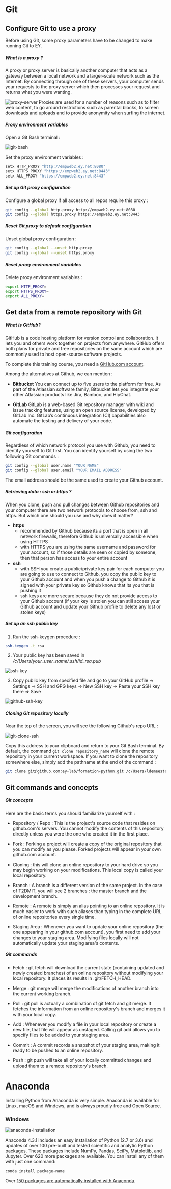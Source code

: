 # Git

## Configure Git to use a proxy

Before using Git, some proxy parameters have to be changed to make running Git to EY.

##### What is a proxy ?

A proxy or proxy server is basically another computer that acts as a gateway between a local network and a larger-scale network such as the Internet. By connecting through one of these servers, your computer sends your requests to the proxy server which then processes your request and returns what you were wanting.

![proxy-server](../../images/proxy-server.png)
Proxies are used for a number of reasons such as to filter web content, to go around restrictions such as parental blocks, to screen downloads and uploads and to provide anonymity when surfing the internet.

##### Proxy environment variables
Open a Git Bash terminal :

![git-bash](../../images/git-bash.png)

Set the proxy environment variables :
```bash
setx HTTP_PROXY "http://empweb2.ey.net:8080"
setx HTTPS_PROXY "https://empweb2.ey.net:8443"
setx ALL_PROXY "https://empweb2.ey.net:8443"
```
##### Set up Git proxy configuration
Configure a global proxy if all access to all repos require this proxy :
```bash
git config --global http.proxy http://empweb2.ey.net:8080
git config --global https.proxy https://empweb2.ey.net:8443
```
##### Reset Git proxy to default configuration
Unset global proxy configuration :
```bash
git config --global --unset http.proxy
git config --global --unset https.proxy
```

##### Reset proxy environment variables
Delete proxy environment variables :
```bash
export HTTP_PROXY=
export HTTPS_PROXY=
export ALL_PROXY=
```


## Get data from a remote repository with Git

##### What is GitHub?
GitHub is a code hosting platform for version control and collaboration. It lets you and others work together on projects from anywhere. GitHub offers both plans for private and free repositories on the same account which are commonly used to host open-source software projects.

To complete this training course, you need a [GitHub.com account](https://github.com/).

Among the alternatives at Github, we can mention :
- **Bitbucket**
You can connect up to five users to the platform for free. As part of the Atlassian software family, Bitbucket lets you integrate your other Atlassian products like Jira, Bamboo, and HipChat.

- **GitLab**
GitLab is a web-based Git repository manager with wiki and issue tracking features, using an open source license, developed by GitLab Inc. GitLab’s continuous integration (CI) capabilities also automate the testing and delivery of your code.

##### Git configuration

Regardless of which network protocol you use with Github, you need to identify yourself to Git first. You can identify yourself by using the two following Git commands :
```bash
git config --global user.name "YOUR NAME"
git config --global user.email "YOUR EMAIL ADDRESS"
```
The email address should be the same used to create your Github account.

##### Retrieving data : ssh or https ?
When you clone, push and pull changes between Github repositories and your computer there are two network protocols to choose from, ssh and https. But which one should you use and why does it matter?
- **https**
  - recommended by Github because its a port that is open in all network firewalls, therefore Github is universally accessible when using HTTPS
  - with HTTPS you are using the same username and password for your account, so if those details are seen or copied by someone, then that person has access to your entire account
- **ssh**
  - with SSH you create a public/private key pair for each computer you are going to use to connect to Github, you copy the public key to your Github account and when you push a change to Github it is signed with your private key so Github knows that its you that is pushing it
  - ssh keys are more secure because they do not provide access to your Github account (if your key is stolen you can still access your Github account and update your Github profile to delete any lost or stolen keys)

##### Set up an ssh public key
1. Run the ssh-keygen procedure :
```bash
ssh-keygen -t rsa
```
2. Your public key has been saved in */c/Users/*your_user_name*/.ssh/id_rsa.pub*

 ![ssh-key](../../images/ssh-key.png)

3. Copy public key from specified file and go to your GitHub profile => Settings => SSH and GPG keys => New SSH key => Paste your SSH key there => Save

 ![github-ssh-key](../../images/github-ssh-key.png)

##### Cloning Git repository locally

Near the top of the screen, you will see the following Github's repo URL :

![git-clone-ssh](../../images/git-clone-ssh.png)

Copy this address to your clipboard and return to your Git Bash terminal. By default, the command `git clone repository_name` will clone the remote repository in your current workspace. If you want to clone the repository somewhere else, simply add the pathname at the end of the command :
```bash
git clone git@github.com:ey-lab/formation-python.git /c/Users/ldemeestere/Desktop/formation-python
```


## Git commands and concepts

##### Git concepts

Here are the basic terms you should familiarize yourself with :

- Repository / Repo : This is the project's source code that resides on github.com's servers. You cannot modify the contents of this repository directly unless you were the one who created it in the first place.

- Fork : Forking a project will create a copy of the original repository that you can modify as you please. Forked projects will appear in your own github.com account.

- Cloning : this will clone an online repository to your hard drive so you may begin working on your modifications. This local copy is called your local repository.

- Branch : A branch is a different version of the same project. In the case of T2DMIT, you will see 2 branches : the master branch and the development branch.

- Remote : A remote is simply an alias pointing to an online repository. It is much easier to work with such aliases than typing in the complete URL of online repositories every single time.

- Staging Area : Whenever you want to update your online repository (the one appearing in your github.com account), you first need to add your changes to your staging area. Modifying files locally will not automatically update your staging area's contents.

<!--#######################################################################################################
								SCHEMA AVEC LE HEAD A INTEGRER 
#######################################################################################################-->

##### Git commands

- Fetch : git fetch will download the current state (containing updated and newly created branches) of an online repository without modifying your local repository. It places its results in .git/FETCH_HEAD.

- Merge : git merge will merge the modifications of another branch into the current working branch.

- Pull : git pull is actually a combination of git fetch and git merge. It fetches the information from an online repository's branch and merges it with your local copy.

- Add : Whenever you modify a file in your local repository or create a new file, that file will appear as unstaged. Calling git add allows you to specify files to be added to your staging area.

- Commit : A commit records a snapshot of your staging area, making it ready to be pushed to an online repository.

- Push : git push will take all of your locally committed changes and upload them to a remote repository's branch.




# Anaconda

Installing Python from Anaconda is very simple. Anaconda is available for Linux, macOS and Windows, and is always proudly free and Open Source.

### Windows

![anaconda-installation](../../images/anaconda-installation.png)

Anaconda 4.3.1 includes an easy installation of Python (2.7 or 3.6) and updates of over 100 pre-built and tested scientific and analytic Python packages. These packages include NumPy, Pandas, SciPy, Matplotlib, and Jupyter. Over 620 more packages are available. You can install any of them with just one command:

```bash
conda install package-name
```

Over [150 packages are automatically installed with Anaconda](https://docs.continuum.io/anaconda/pkg-docs).


